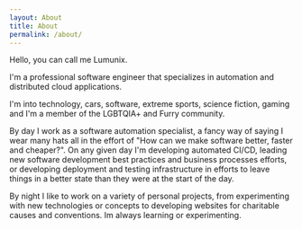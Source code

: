 ```yaml
---
layout: About
title: About
permalink: /about/
---
```

Hello, you can call me Lumunix.

I'm a professional software engineer that specializes in automation and distributed cloud applications.

I'm into technology, cars, software, extreme sports, science fiction, gaming and I'm a member of the LGBTQIA+ and Furry community.

By day I work as a software automation specialist, a fancy way of saying I wear many hats all in the effort of "How can we make software better, faster and cheaper?". On any given day I'm developing automated CI/CD, leading new software development best practices and business processes efforts, or developing deployment and testing infrastructure in efforts to leave things in a better state than they were at the start of the day.

By night I like to work on a variety of personal projects, from experimenting with new technologies or concepts to developing websites for charitable causes and conventions. Im always learning or experimenting.


